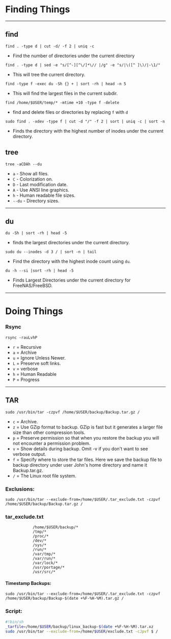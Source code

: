 # Finding Things

* * *

## find

`find . -type d | cut -d/ -f 2 | uniq -c`
-   Find the number of directories under the current directory

`find . -type d | sed -e "s/[^-][^\/]*\// |/g" -e "s/|\([^ ]\)/|-\1/"`
-   This will tree the current directory.

`find -type f -exec du -Sh {} + | sort -rh | head -n 5`
-   This will find the largest files in the current subdir.

`find /home/$USER/temp/* -mtime +10 -type f -delete`
-   find and delete files or directories by replacing `f` with `d`

`sudo find . -xdev -type f | cut -d "/" -f 2 | sort | uniq -c | sort -n`
-   Finds the directory with the highest number of inodes under the current directory.

## tree

`tree -aCDAh --du`

-   `a` - Show all files.
-   `C` - Colorization on.
-   `D` - Last modification date.
-   `A` - Use ANSI line graphics.
-   `h` - Human readable file sizes.
-   `--du` - Directory sizes.

* * *

## du

`du -Sh | sort -rh | head -5`
-   finds the largest directories under the current directory.

`sudo du --inodes -d 3 / | sort -n | tail`
-   Find the directory with the highest inode count using `du`.

`du -h --si |sort -rh | head -5`
-   Finds Largest Directories under the current directory for FreeNAS/FreeBSD.

* * *

# Doing Things

### Rsync

`rsync -rauLvhP`

-   `r` = Recursive
-   `a` = Archive
-   `u` = Ignore Unless Newer.
-   `L` = Preserve soft links.
-   `v` = verbose
-   `h` = Human Readable
-   `P` = Progress

* * *

## TAR

`sudo /usr/bin/tar -czpvf /home/$USER/backup/Backup.tar.gz /`

-   `c` = Archive.
-   `z` =  Use GZip format to backup. GZip is fast but it generates a larger file size than other compression tools.
-   `p` =  Preserve permission so that when you restore the backup you will not encounter a permission problem.
-   `v` =  Show details during backup. Omit -v if you don't want to see verbose output.
-   `f` =  Specify where to store the tar files. Here we save the backup file to backup directory under user John's home directory and name it Backup.tar.gz.
-   `/` = The Linux root file system.

### Exclusions:

`sudo /usr/bin/tar --exclude-from=/home/$USER/.tar_exclude.txt -czpvf /home/$USER/backup/Backup.tar.gz /`

### tar_exclude.txt

```
            /home/$USER/backup/*
            /tmp/*
            /proc/*
            /dev/*
            /sys/*
            /run/*
            /var/tmp/*
            /var/run/*
            /var/lock/*
            /usr/portage/*
            /usr/src/*
```

#### Timestamp Backups:

`sudo /usr/bin/tar --exclude-from=/home/$USER/.tar_exclude.txt -czpvf /home/$USER/backup/Backup-$(date +%F-%H-%M).tar.gz /`

### Script:

```bash
#!bin/sh
_tarfile=/home/$USER/backup/linux_backup-$(date +%F-%H-%M).tar.xz
sudo /usr/bin/tar --exclude-from=/home/$USER/exclude.txt -cJpvf $ /
```
